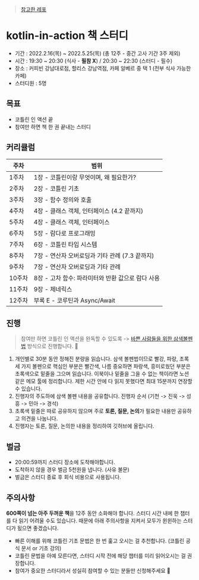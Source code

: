> [참고한 레포](https://github.com/Meet-Coder-Study/kotlin-in-action)

# kotlin-in-action 책 스터디
- 기간 : 2022.2.16(목) ~ 2022.5.25(목) (총 12주 - 중간 고사 기간 3주 제외)
- 시간 : 19:30 ~ 20:30 (식사 - **필참 X**) / 20:30 ~ 22:30 (스터디 - 필수)
- 장소 : 커피빈 강남대로점, 할리스 강남역점, 카페 알베르 중 택 1 (전부 식사 가능한 카페)
- 스터디원 : 5명

## 목표
- 코틀린 인 액션 끝
- 참여만 하면 책 한 권 끝내는 스터디

## 커리큘럼
| 주차 | 범위 |
| --- | --- |
| 1주차 | 1장 - 코틀린이랑 무엇이며, 왜 필요한가? |
| 2주차  | 2장 - 코틀린 기초 |  
| 3주차 | 3장 - 함수 정의와 호출 |
| 4주차 | 4장 - 클래스 객체, 인터페이스 (4.2 끝까지)   | 
| 5주차 | 4장 - 클래스 객체, 인터페이스 |
| 6주차 | 5장 - 람다로 프로그래밍 |
| 7주차 | 6장 - 코틀린 타입 시스템 |   
| 8주차 | 7장 - 연산자 오버로딩과 기타 관례 (7.3 끝까지) |  
| 9주차 | 7장 - 연산자 오버로딩과 기타 관례 | 
| 10주차 | 8장 - 고차 함수: 파라미터와 반환 값으로 람다 사용 | 
| 11주차 | 9장 - 제네릭스 | 
| 12주차 | 부록 E - 코루틴과 Async/Await | 

## 진행
> 참여만 하면 코틀린 인 액션을 완독할 수 있도록 -> [바쁜 사람들을 위한 삼색볼펜법](http://egloos.zum.com/agile/v/3684946) 방식으로 진행합니다. 💪   


1. 개인별로 30분 동안 정해진 분량을 읽습니다. 삼색 볼펜법이므로 빨강, 파랑, 초록 세 가지 볼펜으로 핵심인 부분은 빨간색, 나름 중요하면 파랑색, 흥미로웠던 부분은 초록색으로 밑줄을 그으며 읽습니다. 이북이나 밑줄을 그을 수 없는 책이라면 노션 같은 메모 툴에 정리합니다. 제한 시간 안에 다 읽지 못했다면 최대 15분까지 연장할 수 있습니다.
2. 진행자의 주도하에 삼색 볼펜 내용을 공유합니다. 진행자 순서 (기천 -> 진욱 -> 성흥 -> 민아 -> 경석)
3. 초록색 밑줄은 따로 공유하지 않으며 주로 **토론, 질문, 논의**가 필요한 내용만 공유하고 의견을 나눕니다.
4. 진행자는 토론, 질문, 논의한 내용을 정리하여 깃허브에 올립니다.

## 벌금
- 20:00:59까지 스터디 장소에 도착해야합니다.
- 도착하지 않을 경우 벌금 5천원을 냅니다. (사유 불문)
- 벌금은 스터디 종료 후 회식 비용으로 사용됩니다.

## 주의사항
**600쪽이 넘는 아주 두꺼운 책**을 12주 동안 소화해야 합니다. 스터디 시간 내에 한 챕터를 다 읽기 어려울 수도 있습니다. 
때문에 아래 주의사항을 지켜서 모두가 윈윈하는 스터디가 됬으면 좋겠습니다.
- 빠른 이해를 위해 코틀린 기초 문법은 한 번 훑고 오시는 걸 추천합니다. (코틀린 공식 문서 or 기초 강의)
- 코틀린 문법을 아예 모른다면, 스터디 시작 전에 해당 챕터를 미리 읽어오시는 걸 권장합니다.
- 참여가 중요한 스터디라서 성실히 참여할 수 있는 분들만 신청해주세요 🙏

